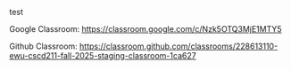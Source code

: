 test

Google Classroom: https://classroom.google.com/c/Nzk5OTQ3MjE1MTY5

Github Classroom: https://classroom.github.com/classrooms/228613110-ewu-cscd211-fall-2025-staging-classroom-1ca627

